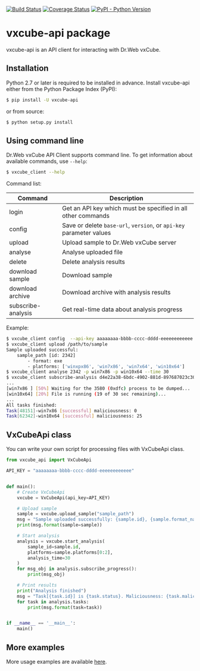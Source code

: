 [![Build Status](https://travis-ci.org/DoctorWebLtd/vxcube-api.svg?branch=master)](https://travis-ci.org/DoctorWebLtd/vxcube-api/)
[![Coverage Status](https://coveralls.io/repos/github/DoctorWebLtd/vxcube-api/badge.svg?branch=master)](https://coveralls.io/github/DoctorWebLtd/vxcube-api?branch=master)
[![PyPI - Python Version](https://img.shields.io/pypi/pyversions/vxcube-api.svg)](https://pypi.org/project/vxcube-api/)

# vxcube-api package
vxcube-api is an API client for interacting with Dr.Web vxCube.

## Installation
Python 2.7 or later is required to be installed in advance.
Install vxcube-api either from the Python Package Index (PyPI):
```bash
$ pip install -U vxcube-api
```
or from source:
```bash
$ python setup.py install
```

## Using command line
Dr.Web vxCube API Client supports command line. To get information about available commands, use `--help`:
```bash
$ vxcube_client --help
```

Command list:

| Command            | Description                                                             |
| ------------------ | ----------------------------------------------------------------------- |
| login              | Get an API key which must be specified in all other commands            |
| config             | Save or delete `base-url`, `version`, or `api-key` parameter values     |
| upload             | Upload sample to Dr.Web vxCube server                                   |
| analyse            | Analyse uploaded file                                                   |
| delete             | Delete analysis results                                                 |
| download sample    | Download sample                                                         |
| download archive   | Download archive with analysis results                                  |
| subscribe-analysis | Get real-time data about analysis progress                              |
 
Example:
```bash
$ vxcube_client config  --api-key aaaaaaaa-bbbb-cccc-dddd-eeeeeeeeeeee
$ vxcube_client upload /path/to/sample
Sample uploaded successful:
    sample_path [id: 2342]
        - format: exe
        - platforms: ['winxpx86', 'win7x86', 'win7x64', 'win10x64']
$ vxcube_client analyse 2342 -p win7x86 -p win10x64 --time 30
$ vxcube_client subscribe-analysis d4e22a38-6bdc-4902-881d-897687023c30
... 
[win7x86 ] [50%] Waiting for the 3580 (0xdfc) process to be dumped...
[win10x64] [20%] File is running (19 of 30 sec remaining)...
...
All tasks finished:
Task[48151]-win7x86 [successful] maliciousness: 0
Task[62342]-win10x64 [successful] maliciousness: 25
```

## VxCubeApi class
You can write your own script for processing files with VxCubeApi class.

```python
from vxcube_api import VxCubeApi

API_KEY = "aaaaaaaa-bbbb-cccc-dddd-eeeeeeeeeeee"


def main():
    # Create VxCubeApi
    vxcube = VxCubeApi(api_key=API_KEY)

    # Upload sample
    sample = vxcube.upload_sample("sample_path")
    msg = "Sample uploaded successfully: {sample.id}, {sample.format_name}, {sample.platforms}"
    print(msg.format(sample=sample))

    # Start analysis
    analysis = vxcube.start_analysis(
        sample_id=sample.id,
        platforms=sample.platforms[0:2],
        analysis_time=30
    )
    for msg_obj in analysis.subscribe_progress():
        print(msg_obj)

    # Print results
    print("Analysis finished")
    msg = "Task[{task.id}] is {task.status}. Maliciousness: {task.maliciousness}"
    for task in analysis.tasks:
        print(msg.format(task=task))


if __name__ == '__main__':
    main()

```

## More examples
More usage examples are available [here](https://github.com/DoctorWebLtd/vxcube-api/tree/master/examples).
